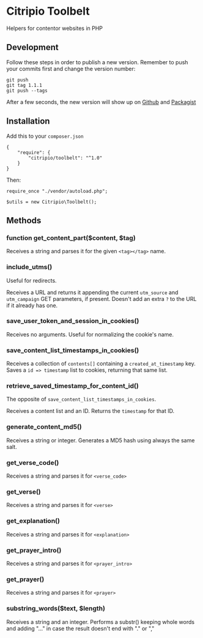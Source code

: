 # Citripio Toolbelt

Helpers for contentor websites in PHP

## Development

Follow these steps in order to publish a new version. Remember to push your commits first and change the version number:

```
git push
git tag 1.1.1
git push --tags
```

After a few seconds, the new version will show up on [Github](https://github.com/citripio/toolbelt/releases) and [Packagist](https://packagist.org/packages/citripio/toolbelt)

## Installation

Add this to your `composer.json`

```
{
    "require": {
        "citripio/toolbelt": "^1.0"
    }
}

```

Then:

```
require_once "./vendor/autoload.php";

$utils = new Citripio\Toolbelt();
```

## Methods

### function get_content_part($content, $tag)

Receives a string and parses it for the given `<tag></tag>` name.

### include_utms()

Useful for redirects.

Receives a URL and returns it appending the current `utm_source` and `utm_campaign` GET parameters, if present. Doesn't add an extra `?` to the URL if it already has one.

### save_user_token_and_session_in_cookies()

Receives no arguments. Useful for normalizing the cookie's name.

### save_content_list_timestamps_in_cookies()

Receives a collection of `contents[]` containing a `created_at_timestamp` key. Saves a `id => timestamp` list to cookies, returning that same list.

### retrieve_saved_timestamp_for_content_id()

The opposite of `save_content_list_timestamps_in_cookies`.

Receives a content list and an ID. Returns the `timestamp` for that ID.

### generate_content_md5()

Receives a string or integer. Generates a MD5 hash using always the same salt.

### get_verse_code()

Receives a string and parses it for `<verse_code>`

### get_verse()

Receives a string and parses it for `<verse>`

### get_explanation()

Receives a string and parses it for `<explanation>`

### get_prayer_intro()

Receives a string and parses it for `<prayer_intro>`

### get_prayer()

Receives a string and parses it for `<prayer>`

### substring_words($text, $length)

Receives a string and an integer. Performs a substr() keeping whole words and adding "..." in case the result doesn't end with "." or ","